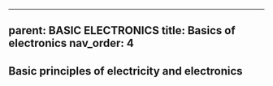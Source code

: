 
---
parent: BASIC ELECTRONICS
title: Basics of electronics
nav_order: 4
---
 

 Basic principles of electricity and electronics
--------------------------------------------------------------------------------


